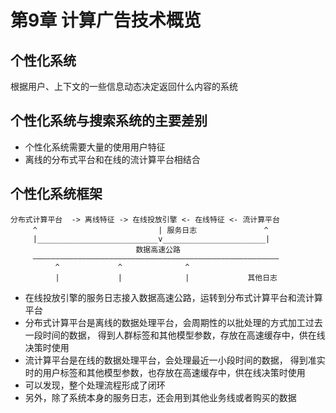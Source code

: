 # 第9章 计算广告技术概览

## 个性化系统
根据用户、上下文的一些信息动态决定返回什么内容的系统

## 个性化系统与搜索系统的主要差别
- 个性化系统需要大量的使用用户特征
- 离线的分布式平台和在线的流计算平台相结合

## 个性化系统框架
```
分布式计算平台  -> 离线特征 -> 在线投放引擎 <- 在线特征 <- 流计算平台
     ^                           | 服务日志               ^
     |___________________________v_______________________|
                            数据高速公路
     ———————————————————————————————————————————————————————
          ^             ^              ^
          |             |              |             其他日志  
```
- 在线投放引擎的服务日志接入数据高速公路，运转到分布式计算平台和流计算平台
- 分布式计算平台是离线的数据处理平台，会周期性的以批处理的方式加工过去一段时间的数据，
  得到人群标签和其他模型参数，存放在高速缓存中，供在线决策时使用
- 流计算平台是在线的数据处理平台，会处理最近一小段时间的数据，
  得到准实时的用户标签和其他模型参数，也存放在高速缓存中，供在线决策时使用
- 可以发现，整个处理流程形成了闭环
- 另外，除了系统本身的服务日志，还会用到其他业务线或者购买的数据

